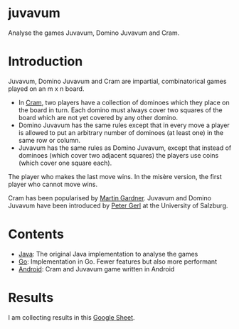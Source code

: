juvavum
=======

Analyse the games Juvavum, Domino Juvavum and Cram.

# Introduction
Juvavum, Domino Juvavum and Cram are impartial, combinatorical games played on an m x n board.

* In [Cram](https://en.wikipedia.org/wiki/Cram_(game)), two players have a collection of dominoes which they place on the board in turn. Each domino must always cover two squares of the board which are not yet covered by any other domino.
* Domino Juvavum has the same rules except that in every move a player is allowed to put an arbitrary number of dominoes (at least one) in the same row or column.
* Juvavum has the same rules as Domino Juvavum, except that instead of dominoes (which cover two adjacent squares) the players use coins (which cover one square each).

The player who makes the last move wins. In the misère version, the first player who cannot move wins.

Cram has been popularised by [Martin Gardner](https://en.wikipedia.org/wiki/Martin_Gardner). Juvavum and Domino Juvavum have been introduced by [Peter Gerl](https://petergerl-mathematiker.tumblr.com) at the University of Salzburg.

# Contents
* [Java](java): The original Java implementation to analyse the games
* [Go](go): Implementation in Go. Fewer features but also more performant
* [Android](android): Cram and Juvavum game written in Android

# Results
I am collecting results in this [Google Sheet](https://docs.google.com/spreadsheets/d/1QFaqaRN4wdvPGEEx9gDphZzy8yk3d-RP9WAN8shMqsU/edit?usp=sharing).


